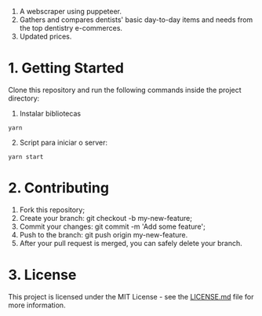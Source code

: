 1.  A webscraper using puppeteer.
2.  Gathers and compares dentists' basic day-to-day items and needs from the top dentistry e-commerces.
3.  Updated prices.

# 1. Getting Started

Clone this repository and run the following commands inside the project directory:

1. Instalar bibliotecas

`yarn`

2. Script para iniciar o server:

`yarn start`

# 2. Contributing

1.  Fork this repository;
2.  Create your branch: git checkout -b my-new-feature;
3.  Commit your changes: git commit -m 'Add some feature';
4.  Push to the branch: git push origin my-new-feature.
5.  After your pull request is merged, you can safely delete your branch.

# 3. License

This project is licensed under the MIT License - see the <a href="https://github.com/MaisDennis/dentalScraperClient02/blob/master/LICENSE.md">LICENSE.md</a> file for more information.
